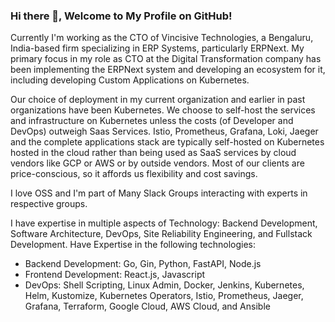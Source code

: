 ### Hi there 👋, Welcome to My Profile on GitHub!

Currently I'm working as the CTO of Vincisive Technologies, a Bengaluru, India-based firm specializing in ERP Systems, particularly ERPNext. My primary focus in my role as CTO at the Digital Transformation company has been implementing the ERPNext system and developing an ecosystem for it, including developing Custom Applications on Kubernetes.

Our choice of deployment in my current organization and earlier in past organizations have been Kubernetes. We choose to self-host the services and infrastructure on Kubernetes unless the costs (of Developer and DevOps) outweigh Saas Services. Istio, Prometheus, Grafana, Loki, Jaeger and the complete applications stack are typically self-hosted on Kubernetes hosted in the cloud rather than being used as SaaS services by cloud vendors like GCP or AWS or by outside vendors. Most of our clients are price-conscious, so it affords us flexibility and cost savings.

I love OSS and I'm part of Many Slack Groups interacting with experts in respective groups.

I have expertise in multiple aspects of Technology: Backend Development, Software Architecture, DevOps, Site Reliability Engineering, and Fullstack Development. Have Expertise in the following technologies:
  * Backend Development: Go, Gin, Python, FastAPI, Node.js
  * Frontend Development: React.js, Javascript
  * DevOps: Shell Scripting, Linux Admin, Docker, Jenkins, Kubernetes, Helm, Kustomize, Kubernetes Operators, Istio, Prometheus, Jaeger, Grafana,  Terraform, Google Cloud, AWS Cloud, and Ansible

<!--
**doraa7/doraa7** is a ✨ _special_ ✨ repository because its `README.md` (this file) appears on your GitHub profile.

Here are some ideas to get you started:

- 🔭 I’m currently working on ...
- 🌱 I’m currently learning ...
- 👯 I’m looking to collaborate on ...
- 🤔 I’m looking for help with ...
- 💬 Ask me about ...
- 📫 How to reach me: ...
- 😄 Pronouns: ...
- ⚡ Fun fact: ...
-->
